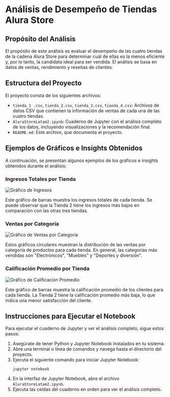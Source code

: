 # Análisis de Desempeño de Tiendas Alura Store

## Propósito del Análisis

El propósito de este análisis es evaluar el desempeño de las cuatro tiendas de la cadena Alura Store para determinar cuál de ellas es la menos eficiente y, por lo tanto, la candidata ideal para ser vendida. El análisis se basa en datos de ventas, rendimiento y reseñas de clientes.

## Estructura del Proyecto

El proyecto consta de los siguientes archivos:

- `tienda_1 .csv`, `tienda_2.csv`, `tienda_3.csv`, `tienda_4.csv`: Archivos de datos CSV que contienen la información de ventas de cada una de las cuatro tiendas.
- `AluraStoreLatam2.ipynb`: Cuaderno de Jupyter con el análisis completo de los datos, incluyendo visualizaciones y la recomendación final.
- `README.md`: Este archivo, que documenta el proyecto.

## Ejemplos de Gráficos e Insights Obtenidos

A continuación, se presentan algunos ejemplos de los gráficos e insights obtenidos durante el análisis:

### Ingresos Totales por Tienda

![Gráfico de Ingresos](https://i.imgur.com/eZq3Z8k.png)

Este gráfico de barras muestra los ingresos totales de cada tienda. Se puede observar que la Tienda 2 tiene los ingresos más bajos en comparación con las otras tres tiendas.

### Ventas por Categoría

![Gráfico de Ventas por Categoría](https://i.imgur.com/Y3A4w9C.png)

Estos gráficos circulares muestran la distribución de las ventas por categoría de productos para cada tienda. En general, las categorías más vendidas son "Electrónicos", "Muebles" y "Deportes y diversión".

### Calificación Promedio por Tienda

![Gráfico de Calificación Promedio](https://i.imgur.com/p7g7Y8H.png)

Este gráfico de barras muestra la calificación promedio de los clientes para cada tienda. La Tienda 2 tiene la calificación promedio más baja, lo que indica una menor satisfacción del cliente.

## Instrucciones para Ejecutar el Notebook

Para ejecutar el cuaderno de Jupyter y ver el análisis completo, sigue estos pasos:

1.  Asegúrate de tener Python y Jupyter Notebook instalados en tu sistema.
2.  Abre una terminal o línea de comandos y navega hasta el directorio del proyecto.
3.  Ejecuta el siguiente comando para iniciar Jupyter Notebook:
    ```
    jupyter notebook
    ```
4.  En la interfaz de Jupyter Notebook, abre el archivo `AluraStoreLatam2.ipynb`.
5.  Ejecuta las celdas del cuaderno en orden para ver el análisis completo.

